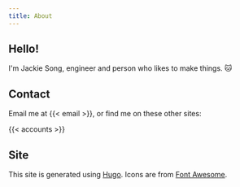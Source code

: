 ```yaml
---
title: About
---
```


## Hello!

I'm Jackie Song, engineer and person who likes to make things. :cat:

## Contact

Email me at {{< email >}}, or find me on these other sites:

{{< accounts >}}

## Site

This site is generated using [Hugo](https://gohugo.io/). Icons are from [Font Awesome](http://fontawesome.io/). 
